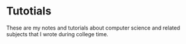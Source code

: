 # Tutotials

These are my notes and tutorials about computer science and related subjects that I wrote during college time.
